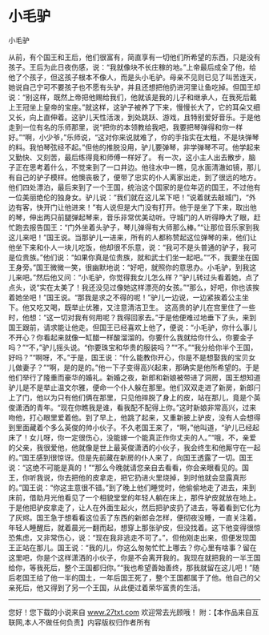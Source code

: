 # 小毛驴

小毛驴 

从前，有个国王和王后，他们很富有，简直享有一切他们所希望的东西，只是没有孩子。王后为此日夜伤感，说：“我就像块不长庄稼的地。”上帝最后成全了他，给他了个孩子，但这孩子根本不像人，而是头小毛驴。母亲不见则已见了叫苦连天，她说自己宁可不要孩子也不愿有头驴，并且还想把他扔进河里让鱼吃掉。但国王却说：“别这样，既然上帝把他赐给我们，他就该是我的儿子和继承人，在我死后戴上王冠坐上皇帝的宝座。”就这样，这驴子被养了下来，慢慢长大了，它的耳朵又细又长，向上直伸着。这驴儿天性活泼，到处跳跃、游戏，且特别爱好音乐。于是他走到一位有名的乐师那里，说“把你的本领教给我吧，我要把琴弹得和你一样好。”“啊，小少爷，”乐师说，“这对你来说就难了，你的手指实在太粗，不是块弹琴的料。我怕琴弦经不起。”但他的推脱没用，驴儿要弹琴，非学弹琴不可。他学起来又勤快、又刻苦，最后练得竟和师傅一样好了。 
有一次，这小主人出去散步，脑子正在思考着什么，不觉来到了一口井边。他往水中一瞧，见水面清澈如镜，那儿有自己的驴子模样。他懊丧极了，便带了忠实的仆人离家出走，到了很远的地方。他们四处漂泊，最后来到了一个王国，统治这个国家的是位年迈的国王，不过他有一位美丽绝伦的独身女。驴儿说：“我们就在这儿呆下吧！”说着就去敲城门，“外边有客，快开门让他进来！”有人说但是大门没有打开。他于是坐了下来，取出他的琴，伸出两只前腿弹起琴来，音乐非常优美动听。守城门的人听得睁大了眼，赶忙跑去报告国王：“门外坐着头驴子，琴儿弹得有大师那么棒。”“让那位音乐家到我这儿来吧！”国王说。当那驴儿一进来，所有的人都称赞起这位弹琴的来，他们让他坐下来和仆人一块儿吃饭，他却很不乐意，说：“我可不是头普通的驴子，我可是位贵族。”他们说：“如果你真是位贵族，就和武士们坐一起吧。”“不，我要坐在国王身旁。”国王微微一笑，很幽默地说：“好吧，就照你的意思办。小毛驴，到我这儿来吧。”然后他又问：“小毛驴，你觉得我女儿怎么样？”驴儿转过头看着她，点了点头，说“实在太美了！我还没见过像她这样漂亮的女孩。”“那么，好吧，你也该挨着她坐吧！”国王说。“那我是求之不得的呢！”驴儿一边说，一边紧挨着公主坐下。他又吃又喝，既举止优雅，又注意清洁卫生。 
这高贵的驴儿在宫里住了一些时，他想：“这一切对我有何用呢？我得回家去。”于是他便难过地垂下了头，来到国王跟前，请求能让他走。但国王已经喜欢上他了，便说：“小毛驴，你什么事儿不开心？你看起来就像一缸醋一样酸溜溜的。你要什么我就给你什么，你要金子吗？”“不，”驴儿摇头说。“你要珠宝和华贵的服装吗？”“不。”“我分给你半个王国，好吗？”“啊呀，不。”于是，国王说：“什么能教你开心，你是不是想娶我的宝贝女儿做妻子？”“啊，是的是的。”他一下子变得高兴起来，那确实是他所希望的。于是他们举行了隆重而豪华的婚礼。新婚之夜，新郎和新娘被带进了洞房，国王想知道驴儿是不是举止温文尔雅，便命一个仆人躲在那里。他们双双走进了新房，新郎闩上了门，他以为只有他们俩在那里，只见他摔脱了身上的皮，站在那儿，竟是个英俊潇洒的青年。“现在你瞧我是谁，看我配不配得上你。”这时新娘非常高兴，过来吻他，打心眼里爱着他。到了早上，他跳了起来，又重新披上驴皮，没有人会想得到里面藏着个多么英俊的帅小伙子。不久老国王来了，“啊，”他叫道，“驴儿已经起床了！女儿呀，你一定很伤心，没能嫁一个能真正作你丈夫的人。”“哦，不，亲爱的父亲，我很爱他，他就像是世上最英俊潇洒的小伙子，我会终生和他厮守在一起的。”国王感到很惊讶。但是先前藏在新房的仆人来了，向国王透露了一切。国王说：“这绝不可能是真的！”“那么今晚就请您亲自去看看，你会亲眼看见的。国王，你听我说，你去把他的皮拿走，把它扔进火里烧掉，到时他就会显露真形的。”国王说：“你这主意很不错。”到了晚上他们睡觉时，他偷偷地走了进去，来到床前，借助月光他看见了一个相貌堂堂的年轻人躺在床上，那件驴皮就放在地上。于是他把驴皮拿走了，让人在外面生起火，然后把驴皮扔了进去，等着看到它化为了灰烬。国王急于想看看这位丢了东西的新郎会怎样，便彻夜没睡，一直关注着。年轻人睡醒后，就着晨光一翻而起，想穿上那张驴皮，但没找着。这下他变得很惊恐焦虑，又非常伤心，说：“现在我非逃走不可了。”，但他刚走出来，但便发现国王正站在那儿。国王说：“我的儿，你这么匆匆忙忙上哪去？你心里有啥事？留在这里吧，你是个这样潇洒的小伙子，你是不会离开我的。我现在就把我的一半王国给你，等我死后，整个王国都归你。”“我也希望善始善终，那我就留在这儿吧！”随后老国王给了他一半的国土，一年后国王死了，整个王国都属于了他。他自己的父亲死后，他又得到了另一个王国，从此便过着荣华富贵的生活。 

                  
--------------------
您好！您下载的小说来自 www.27txt.com 欢迎常去光顾哦！
附：【本作品来自互联网,本人不做任何负责】内容版权归作者所有